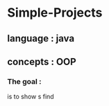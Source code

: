 # Simple-Projects
## language : java <br />
## concepts : OOP  <br >
### The goal : 
is to show s find
